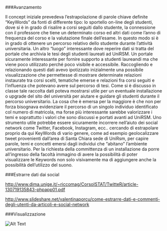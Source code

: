 ###Avanzamento

Il concept iniziale prevedeva l’estrapolazione di parole chiave definite “KeyWords” da fonti di differente tipo: lo sportello on-line degli studenti, dove si è in grado di risalire a corsi seguiti dallo studente, la connessione con il professore che tiene un determinato corso ed altri dati come l’anno di frequenza del corso e la valutazione finale dell’esame. In questo modo si è in grado di ottenere un percorso relativo dello studente durante l’attività universitaria. Un altro “luogo” interessante dove reperire dati si tratta del portale che archivia le tesi degli studenti laureati ad UniRSM. Un portale sicuramente interessante per fornire supporto a studenti laureandi ma che viene poco utilizzato perché poco visibile e accessibile. Raccogliendo e relazionando questi dati avevo ipotizzato inizialmente una possibile visualizzazione che permettesse di mostrare determinate relazioni instaurate tra corsi scelti, tematiche emerse e relazioni fra corsi seguiti e l’influenza che potevano avere sul percorso di tesi. Come si è discusso in classe tale raccolta dati poteva mostrarsi utile per un eventuale installazione o upgrade del sito del università per aiutare e guidare gli studenti durante il percorso universitario. La cosa che è emersa per la maggiore è che non per forza bisognava evidenziare il percorso di un singolo individuo identificato col numero di matricola, ma forse più interessante sarebbe valorizzare i temi e soprattutto i valori che sono discussi e portati avanti ad UniRSM. Uno strumento utile potrebbe essere sicuramente incorrere nell’aiuto dei social network come Twitter, Facebook, Instagram, ecc.. cercando di estrapolare proprio da qui KeyWords di vario genere, come ad esempio geolocalizzare  tweet provenienti  dall’area di Santa Chiara sede di UniRsm, per capire parole, temi e concetti emersi dagli individui che “abitano” l’ambiente universitario. Per la richiesta della committenza di un installazione da porre all’ingresso della facoltà immagino di avere la possibilità di poter visualizzare le Keywords non solo visivamente ma di aggiungere anche la possibilità dell’utilizzo del suono.

###Estrarre dati dai social

http://www.dima.unige.it/~riccomag/CorsoISTAT/TwitteR/article-130719135843-phpapp01.pdf

http://www.slideshare.net/valentinaporcu/come-estrarre-dati-e-commenti-degli-utenti-da-articoli-e-social-network


###Visualizzazione 

![Alt Text](http://i.imgur.com/LmEZIjY.jpg)
